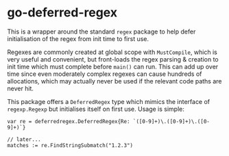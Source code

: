 # go-deferred-regex

This is a wrapper around the standard `regex` package to help defer initialisation
of the regex from init time to first use.

Regexes are commonly created at global scope with `MustCompile`, which is very useful and
convenient, but front-loads the regex parsing & creation to init time which must complete
before `main()` can run. This can add up over time since even moderately complex regexes
can cause hundreds of allocations, which may actually never be used if the relevant code
paths are never hit.

This package offers a `DeferredRegex` type which mimics the interface of `regexp.Regexp`
but initialises itself on first use.
Usage is simple:
```
var re = deferredregex.DeferredRegex{Re: `([0-9]+)\.([0-9]+)\.([0-9]+)`}

// later...
matches := re.FindStringSubmatch("1.2.3")
```

